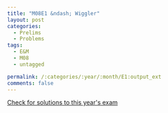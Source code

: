 ```yaml
---
title: "M08E1 &ndash; Wiggler"
layout: post
categories:
  - Prelims
  - Problems
tags:
  - E&M
  - M08
  - untagged

permalink: /:categories/:year/:month/E1:output_ext
comments: false
---
```

<object data="2008M1E.pdf" type="application/pdf" width="100%" height="500"></object>
<div class="message"><a href='https://princetonprelim.com/prelim/21/'>Check for solutions to this year's exam</a></div>